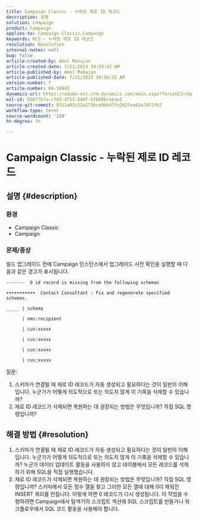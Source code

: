 ```yaml
---
title: Campaign Classic - 누락된 제로 ID 레코드
description: 설명
solution: Campaign
product: Campaign
applies-to: Campaign Classic,Campaign
keywords: KCS - 누락된 제로 ID 레코드
resolution: Resolution
internal-notes: null
bug: false
article-created-by: Amol Mahajan
article-created-date: 7/21/2023 10:53:43 AM
article-published-by: Amol Mahajan
article-published-date: 7/21/2023 10:56:35 AM
version-number: 7
article-number: KA-16945
dynamics-url: https://adobe-ent.crm.dynamics.com/main.aspx?forceUCI=1&pagetype=entityrecord&etn=knowledgearticle&id=8593aad9-b427-ee11-9966-6045bd0067ea
exl-id: b5077b7a-cfd3-4753-890f-5f660bcebae2
source-git-commit: 0311a02c52a273bce96b47fe2d3fea41a74f2fb2
workflow-type: tm+mt
source-wordcount: '210'
ht-degree: 3%

---
```


# Campaign Classic - 누락된 제로 ID 레코드

## 설명 {#description}


### <b>환경</b>

- Campaign Classic
- Campaign




### <b>문제/증상</b>

빌드 업그레이드 전에 Campaign 인스턴스에서 업그레이드 사전 확인을 실행할 때 다음과 같은 경고가 표시됩니다.


```
-------  0 id record is missing from the following schemas

+++++++++++  Contact Consultant : Fix and regenerate specified schemas.

_____ | schema                   

      | nms:recipient            

      | cus:xxxxx     

      | cus:xxxxx         

      | cus:xxxxx        

      | cus:xxxxx
```


질문:

1. 스키마가 연결될 때 제로 ID 레코드가 자동 생성되고 필요하다는 것이 일반의 이해입니다. 누군가가 어떻게 의도적으로 또는 의도치 않게 이 기록을 삭제할 수 있습니까?
2. 제로 ID 레코드가 삭제되면 복원하는 데 권장되는 방법은 무엇입니까? 직접 SQL 명령입니까?



## 해결 방법 {#resolution}


1. 스키마가 연결될 때 제로 ID 레코드가 자동 생성되고 필요하다는 것이 일반의 이해입니다. 누군가가 어떻게 의도적으로 또는 의도치 않게 이 기록을 삭제할 수 있습니까? 누군가 데이터 업데이트 활동을 사용하지 않고 테이블에서 모든 레코드를 삭제하기 위해 SQL을 직접 실행했습니다.
2. 제로 ID 레코드가 삭제되면 복원하는 데 권장되는 방법은 무엇입니까? 직접 SQL 명령입니까? 스키마에서 모든 정수 열을 찾고 그러한 모든 열에 대해 0이 채워진 INSERT 쿼리를 만듭니다. 이렇게 하면 0 레코드가 다시 생성됩니다. 이 작업을 수행하려면 Campaign에서 탐색기의 스크립트 섹션에 SQL 스크립트를 만들거나 워크플로우에서 SQL 코드 활동을 사용해야 합니다.
